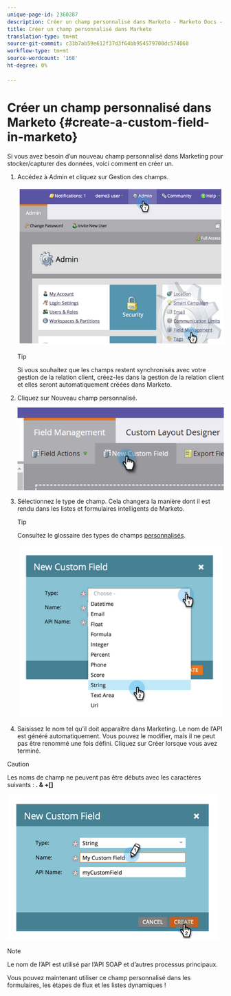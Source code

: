 ```yaml
---
unique-page-id: 2360287
description: Créer un champ personnalisé dans Marketo - Marketo Docs - Documentation du produit
title: Créer un champ personnalisé dans Marketo
translation-type: tm+mt
source-git-commit: c33b7ab59e612f37d3f64bb954579700dc574068
workflow-type: tm+mt
source-wordcount: '168'
ht-degree: 0%

---
```



# Créer un champ personnalisé dans Marketo {#create-a-custom-field-in-marketo}

Si vous avez besoin d’un nouveau champ personnalisé dans Marketing pour stocker/capturer des données, voici comment en créer un.

1. Accédez à Admin et cliquez sur Gestion des champs.

   ![](assets/image2014-9-24-13-3a46-3a26.png)

   >[!TIP]
   >
   >Si vous souhaitez que les champs restent synchronisés avec votre gestion de la relation client, créez-les dans la gestion de la relation client et elles seront automatiquement créées dans Marketo.

1. Cliquez sur Nouveau champ personnalisé.

   ![](assets/two.png)

1. Sélectionnez le type de champ. Cela changera la manière dont il est rendu dans les listes et formulaires intelligents de Marketo.

   >[!TIP]
   >
   >Consultez le glossaire des types de champs [personnalisés](custom-field-type-glossary.md).

   ![](assets/image2014-9-24-13-3a47-3a42.png)

1. Saisissez le nom tel qu’il doit apparaître dans Marketing. Le nom de l’API est généré automatiquement. Vous pouvez le modifier, mais il ne peut pas être renommé une fois défini. Cliquez sur Créer lorsque vous avez terminé.

>[!CAUTION]
>
>Les noms de champ ne peuvent pas être débuts avec les caractères suivants : **. &amp; +[]**

![](assets/image2014-9-24-13-3a48-3a26.png)

>[!NOTE]
>
>Le nom de l’API est utilisé par l’API SOAP et d’autres processus principaux.

Vous pouvez maintenant utiliser ce champ personnalisé dans les formulaires, les étapes de flux et les listes dynamiques !